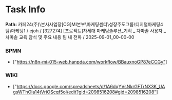 # Task Info

**Path:** 카페24(주)\본사사업장\[CG]MI본부\마케팅센터\성장주도그룹\디지털마케팅4팀\마케팅1 / ejoh / [327274] [프로젝트]차세대 마케팅솔루션_기획 _ 차마솔 사용자 _ 차마솔 교육 참석 및 주요 내용 팀 내 전파 / 2025-09-01_00-00-00

### BPMN
- ["https://n8n-mi-015-web.hanpda.com/workflow/BBauxnoGP87eCCGy"]

### WIKI
- ["https://docs.google.com/spreadsheets/d/1A6dqYVsNkrGFTrNX3K_UAgsWThOia14tVriOScqf5oI/edit?gid=2098516208#gid=2098516208"]

